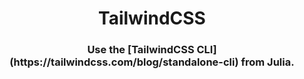 <h1 align="center">TailwindCSS</h1>

<h3 align="center">Use the [TailwindCSS CLI](https://tailwindcss.com/blog/standalone-cli) from Julia.</h3>
